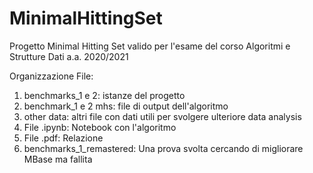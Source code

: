 # MinimalHittingSet

Progetto Minimal Hitting Set valido per l'esame del corso Algoritmi e Strutture Dati a.a. 2020/2021

Organizzazione File:
1. benchmarks_1 e 2: istanze del progetto
2. benchmark_1 e 2 mhs: file di output dell'algoritmo
3. other data: altri file con dati utili per svolgere ulteriore data analysis
4. File .ipynb: Notebook con l'algoritmo
5. File .pdf: Relazione
6. benchmarks_1_remastered: Una prova svolta cercando di migliorare MBase ma fallita
